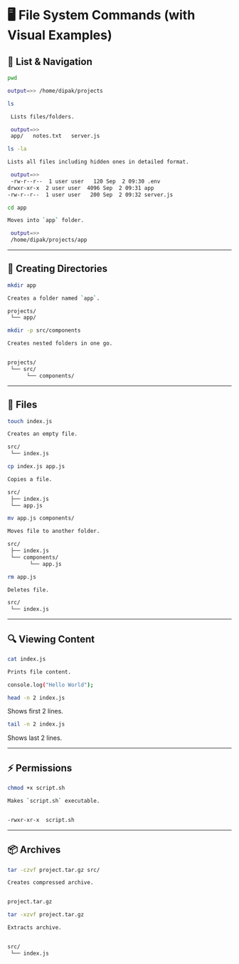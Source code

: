 # 🖥️ File System Commands (with Visual Examples)

## 📂 List & Navigation

```bash
pwd

output=>> /home/dipak/projects
```

```bash
ls

 Lists files/folders.

 output=>> 
 app/   notes.txt   server.js
```

```bash
ls -la

Lists all files including hidden ones in detailed format.

 output=>> 
 -rw-r--r--  1 user user   120 Sep  2 09:30 .env
drwxr-xr-x  2 user user  4096 Sep  2 09:31 app
-rw-r--r--  1 user user   200 Sep  2 09:32 server.js
```

```bash
cd app

Moves into `app` folder.

 output=>> 
 /home/dipak/projects/app
```



---

## 📁 Creating Directories

```bash
mkdir app

Creates a folder named `app`.

projects/
 └── app/
```

```bash
mkdir -p src/components

Creates nested folders in one go.


projects/
 └── src/
      └── components/
```


---


## 📄 Files

```bash
touch index.js

Creates an empty file.

src/
 └── index.js
```

```bash
cp index.js app.js

Copies a file.

src/
 ├── index.js
 └── app.js
```

```bash
mv app.js components/

Moves file to another folder.

src/
 ├── index.js
 └── components/
       └── app.js
```

```bash
rm app.js

Deletes file.

src/
 └── index.js
```

---

## 🔍 Viewing Content

```bash
cat index.js

Prints file content.

console.log("Hello World");
```

```bash
head -n 2 index.js
```
Shows first 2 lines.  

```bash
tail -n 2 index.js
```
Shows last 2 lines.  

---

## ⚡ Permissions

```bash
chmod +x script.sh

Makes `script.sh` executable.  


-rwxr-xr-x  script.sh
```

---

## 📦 Archives

```bash
tar -czvf project.tar.gz src/

Creates compressed archive.


project.tar.gz
```

```bash
tar -xzvf project.tar.gz

Extracts archive.  


src/
 └── index.js
```
